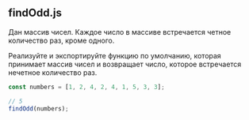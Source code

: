 ## findOdd.js

Дан массив чисел. Каждое число в массиве встречается четное количество раз, кроме одного.

Реализуйте и экспортируйте функцию по умолчанию, которая принимает массив чисел и возвращает число, которое встречается нечетное количество раз.

```js
const numbers = [1, 2, 4, 2, 4, 1, 5, 3, 3];

// 5
findOdd(numbers);
```
